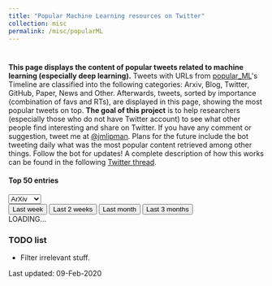 ```yaml
---
title: "Popular Machine Learning resources on Twitter"
collection: misc
permalink: /misc/popularML
---
```

<link rel="stylesheet" media="screen and (min-device-width: 501px)" href="{{ base_path }}/assets/css/popular_ML_largeScreen.css" />
<link rel="stylesheet" media="screen and (max-width: 500px)" href="{{ base_path }}/assets/css/popular_ML_smallScreen.css" />
<link href="{{ base_path }}/assets/css/popular_ML.css" rel="stylesheet">
<script language="javascript" src="{{ base_path }}/assets/js/jquery.js"></script>
<script language="javascript" src="{{ base_path }}/assets/js/popular_ML.js"></script>



<div class="cover-container d-flex p-4 mx-auto flex-column">
    <main role="main" class="inner cover text-center">
    <h1 class="cover-heading"><!--Popular Machine Learning material on Twitter.--></h1>
    <div class="col-sm">
    <p class="lead description">
        <b>This page displays the content of popular tweets related to machine learning (especially deep learning).</b>
        Tweets with URLs from <a href="https://twitter.com/popular_ML" target="_blank">popular_ML</a>'s Timeline are classified into the following categories: Arxiv, Blog, Twitter, GitHub, Paper, News and Other.
        Afterwards, tweets, sorted by importance (combination of favs and RTs), are displayed in this page, showing the most popular tweets on top.
        <b>The goal of this project</b> is to help researchers (especially those who do not have Twitter account) to see what other people find interesting and share on Twitter.
        If you have any comment or suggestion, tweet me at <a href="https://twitter.com/jmlipman" target="_blank">@jmlipman</a>.
        Plans for the future include the bot tweeting daily what was the most popular content retrieved among other things. Follow the bot for updates!
        A complete description of how this works can be found in the following <a href="https://twitter.com/popular_ML/status/1226575783558340609" target="_blank">Twitter thread</a>.
        </p>
    </div>
    </main>
</div>
        
<div class="col-12 text-center">
    <h4>Top 50 entries</h4>
</div>
<div class="row top-row">
    <div class="col-6 themed-grid-col-top-row my-auto">
        <select class="custom-select" id="select-source">
            <option value="arxiv" selected>ArXiv</option>
            <option value="twitter">Twitter</option>
            <option value="blog">Blog</option>
            <option value="github">GitHub</option>
            <option value="paper">Paper</option>
            <option value="news">News</option>
            <option value="other">Other</option>
            <option value="all">All</option>
          </select>
      </div>
      <div class="col-6 themed-grid-col-top-row text-center">
          <button type="button" class="btn btn-primary" id="week">Last week</button>
          <button type="button" class="btn btn-light" id="2weeks">Last 2 weeks</button>
          <button type="button" class="btn btn-light" id="month">Last month</button>
          <button type="button" class="btn btn-light" id="3months">Last 3 months</button>
      </div>
</div>
<div class="rows-here">
    LOADING...
</div>

<div class="cover-container d-flex p-4 mx-auto flex-column">
    <main role="main" class="inner cover">
    <h3 class="cover-heading">TODO list</h3>
    <div class="col-sm">
    <ul>
        <li>Filter irrelevant stuff.</li>
    </ul>
    <p>Last updated: 09-Feb-2020</p>
    </div>
    </main>
</div>
